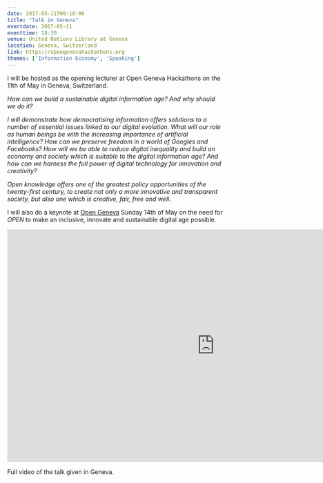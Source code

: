 ```yaml
---
date: 2017-05-11T09:18:06
title: "Talk in Geneva"
eventdate: 2017-05-11
eventtime: 18:30
venue: United Nations Library at Geneva
location: Geneva, Switzerland
link: https://opengenevahackathons.org
themes: ['Information Economy', 'Speaking']
---
```



I will be hosted as the opening lecturer at Open Geneva Hackathons on the 11th of May in Geneva, Switzerland.

*How can we build a sustainable digital information age? And why should we do it?*

*I will demonstrate how democratising information offers solutions to a number of essential issues linked to our digital evolution. What will our role as human beings be with the increasing importance of artificial intelligence? How can we preserve freedom in a world of Googles and Facebooks? How will we be able to reduce digital inequality and build an economy and society which is suitable to the digital information age? And how can we harness the full power of digital technology for innovation and creativity?*

*Open knowledge offers one of the greatest policy opportunities of the twenty-first century, to create not only a more innovative and transparent society, but also one which is creative, fair, free and well.*

I will also do a keynote at [Open Geneva](http://opengenevahackathons.org/) Sunday 14th of May on the need for *OPEN* to make an inclusive, innovate and sustainable digital age possible.  

<iframe src="https://elearn-services.unige.ch/medias/share/video?url=https://mediaserver.unige.ch/proxy/102483/VN3-2760-2016-2017-BH-05-15.mp4&width=960&height=540&id=102483&start=0" width="960" height="540" frameborder="0" allowfullscreen=1></iframe>

Full video of the talk given in Geneva.
